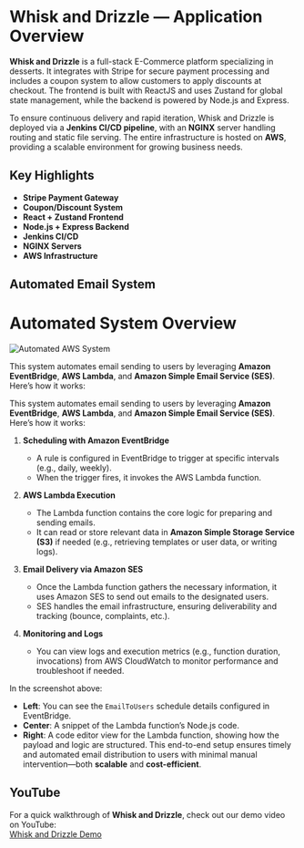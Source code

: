 # Whisk and Drizzle — Application Overview

**Whisk and Drizzle** is a full-stack E-Commerce platform specializing in desserts. It integrates with Stripe for secure payment processing and includes a coupon system to allow customers to apply discounts at checkout. The frontend is built with ReactJS and uses Zustand for global state management, while the backend is powered by Node.js and Express.

To ensure continuous delivery and rapid iteration, Whisk and Drizzle is deployed via a **Jenkins CI/CD pipeline**, with an **NGINX** server handling routing and static file serving. The entire infrastructure is hosted on **AWS**, providing a scalable environment for growing business needs.

## Key Highlights

- **Stripe Payment Gateway**  
- **Coupon/Discount System**  
- **React + Zustand Frontend**  
- **Node.js + Express Backend**  
- **Jenkins CI/CD**  
- **NGINX Servers**  
- **AWS Infrastructure**  

## Automated Email System

# Automated System Overview

![Automated AWS System](https://whiskanddrizzle.s3.us-east-1.amazonaws.com/email.png)

This system automates email sending to users by leveraging **Amazon EventBridge**, **AWS Lambda**, and **Amazon Simple Email Service (SES)**. Here’s how it works:

This system automates email sending to users by leveraging **Amazon EventBridge**, **AWS Lambda**, and **Amazon Simple Email Service (SES)**. Here’s how it works:

1. **Scheduling with Amazon EventBridge**  
   - A rule is configured in EventBridge to trigger at specific intervals (e.g., daily, weekly).
   - When the trigger fires, it invokes the AWS Lambda function.

2. **AWS Lambda Execution**  
   - The Lambda function contains the core logic for preparing and sending emails.
   - It can read or store relevant data in **Amazon Simple Storage Service (S3)** if needed (e.g., retrieving templates or user data, or writing logs).

3. **Email Delivery via Amazon SES**  
   - Once the Lambda function gathers the necessary information, it uses Amazon SES to send out emails to the designated users.
   - SES handles the email infrastructure, ensuring deliverability and tracking (bounce, complaints, etc.).

4. **Monitoring and Logs**  
   - You can view logs and execution metrics (e.g., function duration, invocations) from AWS CloudWatch to monitor performance and troubleshoot if needed.

In the screenshot above:
- **Left**: You can see the `EmailToUsers` schedule details configured in EventBridge.  
- **Center**: A snippet of the Lambda function’s Node.js code.  
- **Right**: A code editor view for the Lambda function, showing how the payload and logic are structured.
This end-to-end setup ensures timely and automated email distribution to users with minimal manual intervention—both **scalable** and **cost-efficient**.

## YouTube
For a quick walkthrough of **Whisk and Drizzle**, check out our demo video on YouTube:  
[Whisk and Drizzle Demo](https://www.youtube.com/watch?v=lrMMvK9tjGw)
